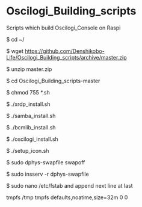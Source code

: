 # Oscilogi_Building_scripts
Scripts which build Oscilogi_Console on Raspi 

$ cd ~/

$ wget https://github.com/Denshikobo-Life/Oscilogi_Building_scripts/archive/master.zip

$ unzip master.zip

$ cd Oscilogi_Building_scripts-master

$ chmod 755 *.sh

$ ./xrdp_install.sh

$ ./samba_install.sh

$ ./bcmlib_install.sh

$ ./oscilogi_install.sh

$ ./setup_icon.sh

$ sudo dphys-swapfile swapoff

$ sudo insserv -r dphys-swapfile

$ sudo nano /etc/fstab 
and append next line at last

tmpfs	/tmp	tmpfs	defaults,noatime,size=32m	0	0

